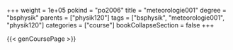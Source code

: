 +++
weight = 1e+05
pokind = "po2006"
title = "meteorologie001"
degree = "bsphysik"
parents = ["physik120"]
tags = ["bsphysik", "meteorologie001", "physik120"]
categories = ["course"]
bookCollapseSection = false
+++

{{< genCoursePage >}}
